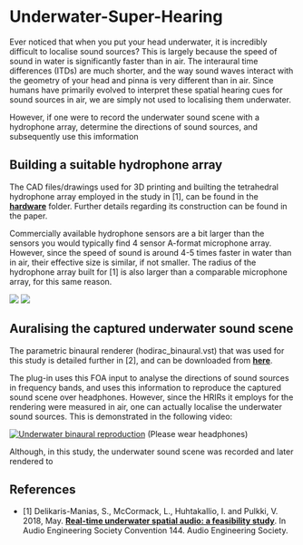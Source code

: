 # Underwater-Super-Hearing

Ever noticed that when you put your head underwater, it is incredibly difficult to localise sound sources? This is largely because the speed of sound in water is significantly faster than in air. The interaural time differences (ITDs) are much shorter, and the way sound waves interact with the geometry of your head and pinna is very different than in air. Since humans have primarily evolved to interpret these spatial hearing cues for sound sources in air, we are simply not used to localising them underwater.

However, if one were to record the underwater sound scene with a hydrophone array, determine the directions of sound sources, and subsequently use this imformation

## Building a suitable hydrophone array

The CAD files/drawings used for 3D printing and builting the tetrahedral hydrophone array employed in the study in [1], can be found in the [**hardware**](hardware) folder. Further details regarding its construction can be found in the paper.

Commercially available hydrophone sensors are a bit larger than the sensors you would typically find 4 sensor A-format microphone array. However, since the speed of sound is around 4-5 times faster in water than in air, their effective size is similar, if not smaller. The radius of the hydrophone array built for [1] is also larger than a comparable microphone array, for this same reason.

![](images/HydrophoneArray_CAD.png)
![](images/HydrophoneArray_GoPro.png)

## Auralising the captured underwater sound scene

The parametric binaural renderer (hodirac_binaural.vst) that was used for this study is detailed further in [2], and can be downloaded from [**here**](http://research.spa.aalto.fi/projects/sparta_vsts/). 

The plug-in uses this FOA input to analyse the directions of sound sources in frequency bands, and uses this information to reproduce the captured sound scene over headphones. However, since the HRIRs it employs for the rendering were measured in air, one can actually localise the underwater sound sources. This is demonstrated in the following video:

[![Underwater binaural reproduction](https://img.youtube.com/vi/3WARepl3lEg/0.jpg)](https://www.youtube.com/watch?v=3WARepl3lEg)
(Please wear headphones)

Although, in this study, the underwater sound scene was recorded and later rendered to 



## References

* [1] Delikaris-Manias, S., McCormack, L., Huhtakallio, I. and Pulkki, V. 2018, May. [**Real-time underwater spatial audio: a feasibility study**](docs/delikaris2018real.pdf). In Audio Engineering Society Convention 144. Audio Engineering Society.
